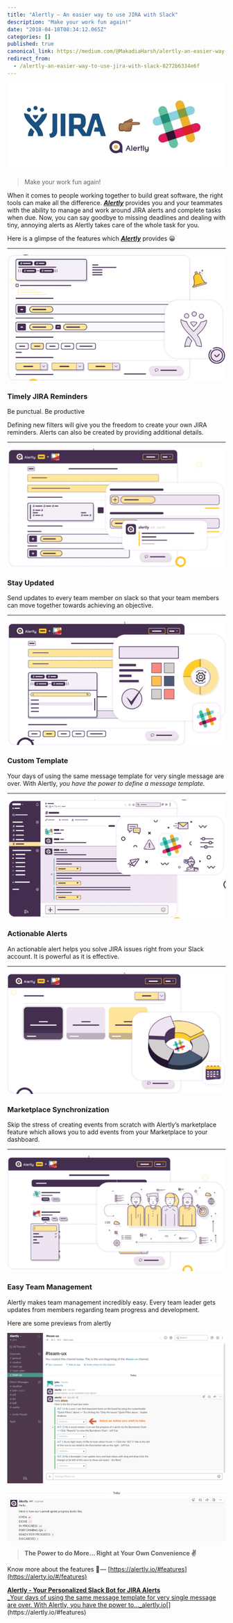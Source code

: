 ```yaml
---
title: "Alertly — An easier way to use JIRA with Slack"
description: "Make your work fun again!"
date: "2018-04-18T08:34:12.065Z"
categories: []
published: true
canonical_link: https://medium.com/@MakadiaHarsh/alertly-an-easier-way-to-use-jira-with-slack-8272b6334e6f
redirect_from:
  - /alertly-an-easier-way-to-use-jira-with-slack-8272b6334e6f
---
```


![](./asset-1.jpeg)

> Make your work fun again!

When it comes to people working together to build great software, the right tools can make all the difference. [**_Alertly_**](https://alertly.io/) provides you and your teammates with the ability to manage and work around JIRA alerts and complete tasks when due. Now, you can say goodbye to missing deadlines and dealing with tiny, annoying alerts as Alertly takes care of the whole task for you.

Here is a glimpse of the features which [**_Alertly_**](https://alertly.io/) provides 😀

---

![Reminders on Slack](./asset-2.png)

### **Timely JIRA Reminders**

Be punctual. Be productive

Defining new filters will give you the freedom to create your own JIRA reminders. Alerts can also be created by providing additional details.

---

![Updates on Slack](./asset-3.png)

### Stay Updated

Send updates to every team member on slack so that your team members can move together towards achieving an objective.

---

![Customizing Slack Templates](./asset-4.png)

### Custom Template

Your days of using the same message template for very single message are over. With Alertly, _you have the power to define a message template._

---

![Update JIRA status from Slack](./asset-5.png)

### Actionable Alerts

An actionable alert helps you solve JIRA issues right from your Slack account. It is powerful as it is effective.

---

![Ready to use Templates](./asset-6.png)

### Marketplace Synchronization

Skip the stress of creating events from scratch with Alertly’s marketplace feature which allows you to add events from your Marketplace to your dashboard.

---

![Easy Team Management](./asset-7.png)

### Easy Team Management

Alertly makes team management incredibly easy. Every team leader gets updates from members regarding team progress and development.

Here are some previews from alertly

![Alertly + JIRA + Slack](./asset-8.png)

![Slack Post](./asset-9.png)

> **The Power to do More… Right at Your Own Convenience ✌️**

Know more about the features 🚀 — [https://alertly.io/#features](https://alerty.io/#/features)

[**Alertly - Your Personalized Slack Bot for JIRA Alerts**  
_Your days of using the same message template for very single message are over. With Alertly, you have the power to…_alertly.io](https://alertly.io/#features "https://alertly.io/#features")[](https://alertly.io/#features)
